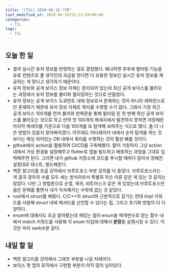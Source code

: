 ```yaml
---
title: "(TIL) 2020-06-16 기록"
last_modified_at: 2020-06-16T21:21:54+09:00
categories:
  - TIL
tags:
  - TIL
---
```


## 오늘 한 일
- 결국 실시간 유저 정보를 반영하는 걸로 결정했다. 왜냐하면 추후에 필터링 기능을 유료 컨텐츠로 풀 생각인데 과금을 한다면 더 유용한 정보인 실시간 유저 정보를 제공하는 게 맞다고 생각하기 때문이다.
- 유저 정보와 공개 보이스 정보 자체는 분리되어 있는데 최신 공개 보이스를 불러오는 과정에서 유저 정보를 불러와 필터링하는 것으로 만들었다.
- 유저 정보는 공개 보이스 도큐먼트 내에 정보로서 존재하는 것이 아니라 레퍼런스로만 존재하기 때문에 유저 정보 자체로 쿼리를 수행할 수가 없다. 그래서 가장 최근 공개 보이스 100개를 먼저 불러와 반복문을 통해 필터링 된 첫 번째 최신 공개 보이스를 불러오는 것으로 하고 만약 첫 100개의 메세지에서 발견하지 못하면 저장해둔 마지막 메세지를 기준으로 다음 100개를 또 탐색해 보여주는 식으로 했다. 좀 더 나은 방법이 있을지 찾아봐야겠다. 아무래도 이터레이터 내에서 순차 탐색을 하는 것보다는 해싱 되어있는 DB 내에서 쿼리를 수행하는 것이 훨씬 빠를 것이다.
- github에서 action을 활용하여 CI/CD를 구축해봤다. 말이 거창하지 그냥 action 내에서 가상 환경을 설정해주고 flutter로 앱을 빌드하고 배포하는 과정을 그대로 입력해주면 된다. 그러면 내가 github 저장소에 코드를 푸시할 때마다 알아서 정해진 설정대로 테스트, 빌드해준다.
- 백준 알고리즘 초급 강의에서 브루트포스 부분 강의를 다 들었다. 브루트포스라는 게 결국 경우의 수를 모두 세는 방식이라서 특별히 무슨 이론 같은 게 있는 것 같지는 않았다. 다만 그 방법론으로 순열, 재귀, 비트마스크 같은 게 있었는데 브루트포스만큼은 문제를 풀면서 내가 익숙해지는 수밖에 없는 것 같았다.
- rust에서 struct를 배웠다. C/C++의 struct와 근본적으로 같기는 한데 impl 키워드를 사용해 struct 내에 메서드를 선언할 수 있다는 점, 그리고 초기화 방법이 더 다양하다.
- enum에 대해서도 조금 알아봤는데 재밌는 점이 enum을 매개변수로 받는 함수 내에서 match 키워드를 사용해 각 enum 타입에 대해서 **문장**을 실행시킬 수 있다. 이것은 마치 switch문 같다.


## 내일 할 일
- 백준 알고리즘 강의에서 그래프 부분을 나갈 차례이다.
- 보이스 챗 앱의 로직에서 구현할 부분이 아직 많이 남아있다.